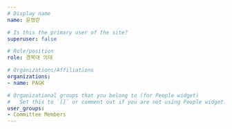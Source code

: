 ```yaml
---
# Display name
name: 윤영란

# Is this the primary user of the site?
superuser: false

# Role/position
role: 경북대 의대

# Organizations/Affiliations
organizations:
- name: PAGK

# Organizational groups that you belong to (for People widget)
#   Set this to `[]` or comment out if you are not using People widget.
user_groups:
- Committee Members
---
```

